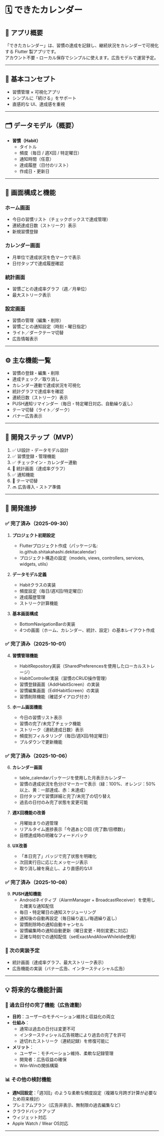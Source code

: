 # 🗓 できたカレンダー

## 📌 アプリ概要
「できたカレンダー」は、習慣の達成を記録し、継続状況をカレンダーで可視化する Flutter 製アプリです。  
アカウント不要・ローカル保存でシンプルに使えます。広告モデルで運営予定。  

---

## 🎯 基本コンセプト
- 習慣管理 × 可視化アプリ  
- シンプルに「続ける」をサポート  
- 直感的な UI、達成感を重視  

---

## 🗂 データモデル（概要）
- **習慣（Habit）**
  - タイトル  
  - 頻度（毎日 / 週X回 / 特定曜日）  
  - 通知時間（任意）  
  - 達成履歴（日付のリスト）  
  - 作成日・更新日  

---

## 📱 画面構成と機能

### ホーム画面
- 今日の習慣リスト（チェックボックスで達成管理）  
- 連続達成日数（ストリーク）表示  
- 新規習慣登録  

### カレンダー画面
- 月単位で達成状況を色マークで表示  
- 日付タップで達成履歴確認  

### 統計画面
- 習慣ごとの達成率グラフ（週／月単位）  
- 最大ストリーク表示  

### 設定画面
- 習慣の管理（編集・削除）
- 習慣ごとの通知設定（時刻・曜日指定）
- ライト／ダークテーマ切替
- 広告情報表示  

---

## ⚙️ 主な機能一覧
- 習慣の登録・編集・削除
- 達成チェック／取り消し
- カレンダー連動で達成状況を可視化
- 統計グラフで達成率を確認
- 連続日数（ストリーク）表示
- PUSH通知リマインダー（毎日・特定曜日対応、自動繰り返し）
- テーマ切替（ライト／ダーク）
- バナー広告表示  

---

## 🚀 開発ステップ（MVP）
1. ✅ UI設計・データモデル設計
2. ✅ 習慣登録・管理機能
3. ✅ チェックイン・カレンダー連動
4. 🚧 統計画面（達成率グラフ）
5. ✅ 通知機能
6. 🚧 テーマ切替
7. 🔜 広告導入・ストア準備  

---

## 📝 開発進捗

### ✅ 完了済み（2025-09-30）
1. **プロジェクト初期設定**
   - Flutterプロジェクト作成（パッケージ名: io.github.shitakahashi.dekitacalendar）
   - プロジェクト構造の設定（models, views, controllers, services, widgets, utils）

2. **データモデル定義**
   - Habitクラスの実装
   - 頻度設定（毎日/週X回/特定曜日）
   - 達成履歴管理
   - ストリーク計算機能

3. **基本画面構成**
   - BottomNavigationBarの実装
   - 4つの画面（ホーム、カレンダー、統計、設定）の基本レイアウト作成

### ✅ 完了済み（2025-10-01）
4. **習慣管理機能**
   - HabitRepository実装（SharedPreferencesを使用したローカルストレージ）
   - HabitController実装（習慣のCRUD操作管理）
   - 習慣登録画面（AddHabitScreen）の実装
   - 習慣編集画面（EditHabitScreen）の実装
   - 習慣削除機能（確認ダイアログ付き）

5. **ホーム画面機能**
   - 今日の習慣リスト表示
   - 習慣の完了/未完了チェック機能
   - ストリーク（連続達成日数）表示
   - 頻度別フィルタリング（毎日/週X回/特定曜日）
   - プルダウンで更新機能

### ✅ 完了済み（2025-10-06）
6. **カレンダー画面**
   - table_calendarパッケージを使用した月表示カレンダー
   - 習慣の達成状況を色分けマーカーで表示（緑：100%、オレンジ：50%以上、黄：一部達成、赤：未達成）
   - 日付タップで習慣詳細と完了/未完了の切り替え
   - 過去の日付のみ完了状態を変更可能

7. **週X回機能の改善**
   - 月曜始まりの週管理
   - リアルタイム進捗表示「今週あと○回 (完了数/目標数)」
   - 目標達成時の明確なフィードバック

8. **UX改善**
   - 「本日完了」バッジで完了状態を明確化
   - 次回実行日に応じたメッセージ表示
   - 取り消し線を廃止し、より直感的なUI

### ✅ 完了済み（2025-10-08）
9. **PUSH通知機能**
   - Androidネイティブ（AlarmManager + BroadcastReceiver）を使用した確実な通知配信
   - 毎日・特定曜日の通知スケジューリング
   - 通知後の自動再設定（毎日繰り返し/毎週繰り返し）
   - 習慣削除時の通知自動キャンセル
   - 習慣編集時の通知自動更新（曜日変更・時刻変更に対応）
   - 正確な時刻での通知配信（setExactAndAllowWhileIdle使用）

### 🚧 次の実装予定
- 統計画面（達成率グラフ、最大ストリーク表示）
- 広告機能の実装（バナー広告、インタースティシャル広告）

---

## 💡 将来的な機能計画

### 🎯 過去日付の完了機能（広告連動）
- **目的**：ユーザーのモチベーション維持と収益化の両立
- **仕組み**：
  - 通常は過去の日付は変更不可
  - インタースティシャル広告視聴により過去の完了を許可
  - 途切れたストリーク（連続記録）を修復可能に
- **メリット**：
  - ユーザー：モチベーション維持、柔軟な記録管理
  - 開発者：広告収益の確保
  - Win-Winの関係構築

### 📊 その他の検討機能
- **週N回設定**：「週3回」のような柔軟な頻度設定（複雑な月跨ぎ計算が必要なため将来検討）
- プレミアムプラン（広告非表示、無制限の過去編集など）
- クラウドバックアップ
- ウィジェット対応
- Apple Watch / Wear OS対応

---

